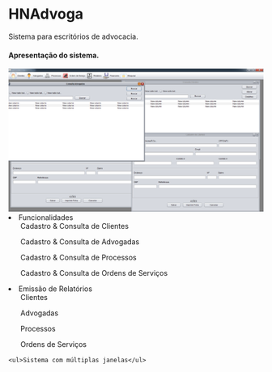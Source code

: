 # HNAdvoga
Sistema para escritórios de advocacia.

<h4>Apresentação do sistema.</h4>
<img src="src/br/com/Imagens/hnAdvoga_multiplas_janelas.png">

<li>
	Funcionalidades
	<ul>Cadastro & Consulta de Clientes</ul>
	<ul>Cadastro & Consulta de Advogadas</ul>
	<ul>Cadastro & Consulta de Processos</ul>
	<ul>Cadastro & Consulta de Ordens de Serviços</ul>
	<li>
		Emissão de Relatórios
			<ul>Clientes</ul>
			<ul>Advogadas</ul>
			<ul>Processos</ul>
			<ul>Ordens de Serviços</ul>
	</li>

	<ul>Sistema com múltiplas janelas</ul>
</li>